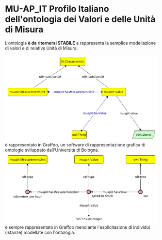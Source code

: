 MU-AP_IT Profilo Italiano dell'ontologia dei Valori e delle Unità di Misura
===========================================================================

L’ontologia **è da riternersi STABILE** e rappresenta la semplice modellazione di valori e di relative Unità di Misura.

![Il modello dell'ontologia](MU-AP_IT.png) è rappresentato in Graffoo, un software di rappresentazione grafica di ontologie sviluppato dall'Università di Bologna.
![Un esempio di applicazione](MU-AP_IT_example.png) è sempre rappresentato in Graffoo mendiante l'esplicitazione di individui (istanze) modellate con l'ontologia.

